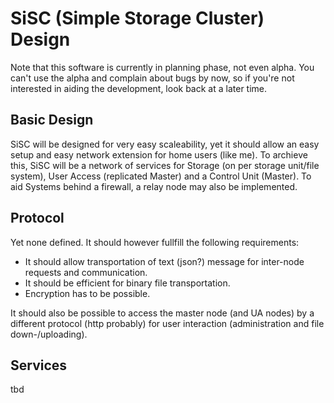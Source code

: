 # SiSC (Simple Storage Cluster) Design

Note that this software is currently in planning phase, not even alpha. You can't use the alpha and complain about bugs by now, so if you're not interested in aiding the development, look back at a later time.

## Basic Design

SiSC will be designed for very easy scaleability, yet it should allow an easy setup and easy network extension for home users (like me). To archieve this, SiSC will be a network of services for Storage (on per storage unit/file system), User Access (replicated Master) and a Control Unit (Master). To aid Systems behind a firewall, a relay node may also be implemented.

## Protocol

Yet none defined. It should however fullfill the following requirements:
- It should allow transportation of text (json?) message for inter-node requests and communication.
- It should be efficient for binary file transportation.
- Encryption has to be possible.

It should also be possible to access the master node (and UA nodes) by a different protocol (http probably) for user interaction (administration and file down-/uploading). 

## Services

tbd